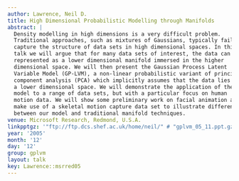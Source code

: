 ```yaml
---
author: Lawrence, Neil D.
title: High Dimensional Probabilistic Modelling through Manifolds
abstract: |
  Density modelling in high dimensions is a very difficult problem.
  Traditional approaches, such as mixtures of Gaussians, typically fail to
  capture the structure of data sets in high dimensional spaces. In this
  talk we will argue that for many data sets of interest, the data can be
  represented as a lower dimensional manifold immersed in the higher
  dimensional space. We will then present the Gaussian Process Latent
  Variable Model (GP-LVM), a non-linear probabilistic variant of principal
  component analysis (PCA) which implicitly assumes that the data lies on
  a lower dimensional space. We will demonstrate the application of the
  model to a range of data sets, but with a particular focus on human
  motion data. We will show some preliminary work on facial animation and
  make use of a skeletal motion capture data set to illustrate differences
  between our model and traditional manifold techniques.
venue: Microsoft Research, Redmond, U.S.A.
linkpptgz: '"ftp://ftp.dcs.shef.ac.uk/home/neil/" # "gplvm_05_11.ppt.gz"'
year: '2005'
month: '12'
day: '12'
group: gplvm
layout: talk
key: Lawrence::msrred05
---
```


